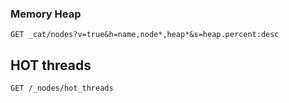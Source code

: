 ### Memory Heap
```
GET _cat/nodes?v=true&h=name,node*,heap*&s=heap.percent:desc
```


## HOT threads

```
GET /_nodes/hot_threads
```